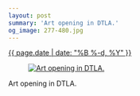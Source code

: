 ```yaml
---
layout: post
summary: 'Art opening in DTLA.'
og_image: 277-480.jpg
---
```


<div class="post">
 <time>
  <a href="/277">
   {{ page.date | date: "%B %-d, %Y" }}
  </a>
 </time>
 <a href="/277">
  <figure data-taken="1/22/2014">
   <img alt="Art opening in DTLA." sizes="(min-width: 700px) 50vw, calc(100vw - 2rem)" src="{{ site.assets_url }}/277-240.jpg" srcset="{{ site.assets_url }}/277-480.jpg 480w, {{ site.assets_url }}/277-360.jpg 360w, {{ site.assets_url }}/277-240.jpg 240w, {{ site.assets_url }}/277-120.jpg 120w"/>
  </figure>
 </a>
 <span>
  Art opening in DTLA.
 </span>
</div>
